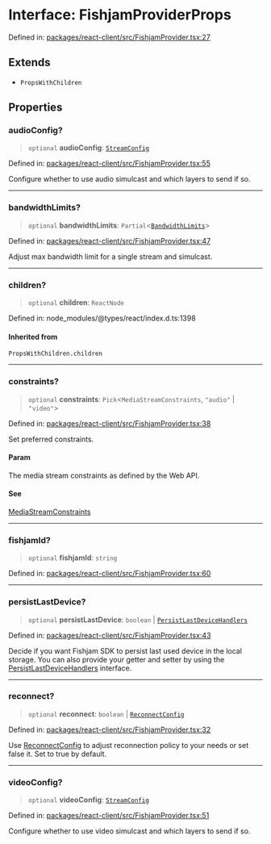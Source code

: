 # Interface: FishjamProviderProps

Defined in: [packages/react-client/src/FishjamProvider.tsx:27](https://github.com/fishjam-cloud/web-client-sdk/blob/8be0da3efcdce0dec0a98faf77f65b941d4a7757/packages/react-client/src/FishjamProvider.tsx#L27)

## Extends

- `PropsWithChildren`

## Properties

### audioConfig?

> `optional` **audioConfig**: [`StreamConfig`](../type-aliases/StreamConfig.md)

Defined in: [packages/react-client/src/FishjamProvider.tsx:55](https://github.com/fishjam-cloud/web-client-sdk/blob/8be0da3efcdce0dec0a98faf77f65b941d4a7757/packages/react-client/src/FishjamProvider.tsx#L55)

Configure whether to use audio simulcast and which layers to send if so.

***

### bandwidthLimits?

> `optional` **bandwidthLimits**: `Partial`\<[`BandwidthLimits`](../type-aliases/BandwidthLimits.md)\>

Defined in: [packages/react-client/src/FishjamProvider.tsx:47](https://github.com/fishjam-cloud/web-client-sdk/blob/8be0da3efcdce0dec0a98faf77f65b941d4a7757/packages/react-client/src/FishjamProvider.tsx#L47)

Adjust max bandwidth limit for a single stream and simulcast.

***

### children?

> `optional` **children**: `ReactNode`

Defined in: node\_modules/@types/react/index.d.ts:1398

#### Inherited from

`PropsWithChildren.children`

***

### constraints?

> `optional` **constraints**: `Pick`\<`MediaStreamConstraints`, `"audio"` \| `"video"`\>

Defined in: [packages/react-client/src/FishjamProvider.tsx:38](https://github.com/fishjam-cloud/web-client-sdk/blob/8be0da3efcdce0dec0a98faf77f65b941d4a7757/packages/react-client/src/FishjamProvider.tsx#L38)

Set preferred constraints.

#### Param

The media stream constraints as defined by the Web API.

#### See

[MediaStreamConstraints](https://udn.realityripple.com/docs/Web/API/MediaStreamConstraints)

***

### fishjamId?

> `optional` **fishjamId**: `string`

Defined in: [packages/react-client/src/FishjamProvider.tsx:60](https://github.com/fishjam-cloud/web-client-sdk/blob/8be0da3efcdce0dec0a98faf77f65b941d4a7757/packages/react-client/src/FishjamProvider.tsx#L60)

***

### persistLastDevice?

> `optional` **persistLastDevice**: `boolean` \| [`PersistLastDeviceHandlers`](../type-aliases/PersistLastDeviceHandlers.md)

Defined in: [packages/react-client/src/FishjamProvider.tsx:43](https://github.com/fishjam-cloud/web-client-sdk/blob/8be0da3efcdce0dec0a98faf77f65b941d4a7757/packages/react-client/src/FishjamProvider.tsx#L43)

Decide if you want Fishjam SDK to persist last used device in the local storage.
You can also provide your getter and setter by using the [PersistLastDeviceHandlers](../type-aliases/PersistLastDeviceHandlers.md) interface.

***

### reconnect?

> `optional` **reconnect**: `boolean` \| [`ReconnectConfig`](../type-aliases/ReconnectConfig.md)

Defined in: [packages/react-client/src/FishjamProvider.tsx:32](https://github.com/fishjam-cloud/web-client-sdk/blob/8be0da3efcdce0dec0a98faf77f65b941d4a7757/packages/react-client/src/FishjamProvider.tsx#L32)

Use [ReconnectConfig](../type-aliases/ReconnectConfig.md) to adjust reconnection policy to your needs or set false it.
Set to true by default.

***

### videoConfig?

> `optional` **videoConfig**: [`StreamConfig`](../type-aliases/StreamConfig.md)

Defined in: [packages/react-client/src/FishjamProvider.tsx:51](https://github.com/fishjam-cloud/web-client-sdk/blob/8be0da3efcdce0dec0a98faf77f65b941d4a7757/packages/react-client/src/FishjamProvider.tsx#L51)

Configure whether to use video simulcast and which layers to send if so.

